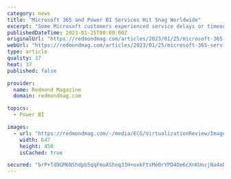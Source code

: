 ```yaml
---
category: news
title: "Microsoft 365 and Power BI Services Hit Snag Worldwide"
excerpt: "Some Microsoft customers experienced service delays or timeouts on Tuesday, lasting about two hours and 40 minutes, according to a Jan. 25 'Azure Status History' page entry."
publishedDateTime: 2023-01-25T00:00:00Z
originalUrl: "https://redmondmag.com/articles/2023/01/25/microsoft-365-services-snag.aspx"
webUrl: "https://redmondmag.com/articles/2023/01/25/microsoft-365-services-snag.aspx"
type: article
quality: 37
heat: 37
published: false

provider:
  name: Redmond Magazine
  domain: redmondmag.com

topics:
  - Power BI

images:
  - url: "https://redmondmag.com/-/media/ECG/VirtualizationReview/Images/introimages2014/140528REDRamelVRTCloudOut.jpg"
    width: 647
    height: 450
    isCached: true

secured: "brP+Td9GM6NShdpb5qqFmuAShnq33H+oxkFtsMe0rYPD4Oe6cXnKUncjNa4oDyhCQnA8lvw/Mx/TW+LzSisfu3oCMyuL+DrRWSkBMNBy4djT9QYnvJSUDtInUXgTlxsPjccS/NxpXHDO+Nigdrth7VMXbb6PNZswjZiF3OEKpMw11lDHA6M1SqUCgFw1IC9Bjtmcn54fQrFZNCfjmfDdPHEnOrlPi5XF+Sz082DqosZ7ad4YzLR1IFj9JhyAnFhoxclHhDUsC506WXqVBr5cLEGSSz6zNxtFA6ys1WcLQNtXKrPjVRnwgb9vSzvX6W+/UfKqDty7u5GJWSjh/1lOyWvd1kC3Mffodce1KJsSHiY=;r7A1xH/BV2KcN1nzyk0X6A=="
---
```


